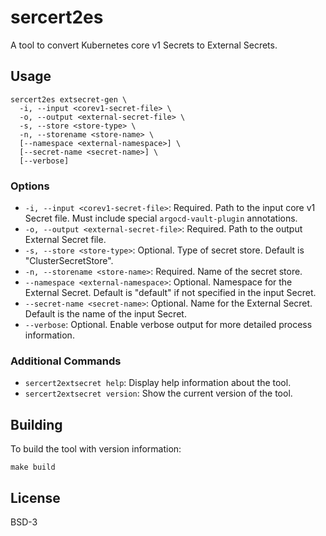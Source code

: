 # sercert2es

A tool to convert Kubernetes core v1 Secrets to External Secrets.

## Usage

```
sercert2es extsecret-gen \
  -i, --input <corev1-secret-file> \
  -o, --output <external-secret-file> \
  -s, --store <store-type> \
  -n, --storename <store-name> \
  [--namespace <external-namespace>] \
  [--secret-name <secret-name>] \
  [--verbose]
```

### Options

- `-i, --input <corev1-secret-file>`: Required. Path to the input core v1 Secret file. Must include special `argocd-vault-plugin` annotations.
- `-o, --output <external-secret-file>`: Required. Path to the output External Secret file.
- `-s, --store <store-type>`: Optional. Type of secret store. Default is "ClusterSecretStore".
- `-n, --storename <store-name>`: Required. Name of the secret store.
- `--namespace <external-namespace>`: Optional. Namespace for the External Secret. Default is "default" if not specified in the input Secret.
- `--secret-name <secret-name>`: Optional. Name for the External Secret. Default is the name of the input Secret.
- `--verbose`: Optional. Enable verbose output for more detailed process information.

### Additional Commands

- `sercert2extsecret help`: Display help information about the tool.
- `sercert2extsecret version`: Show the current version of the tool.

## Building

To build the tool with version information:

```shell
make build
```

## License

BSD-3
